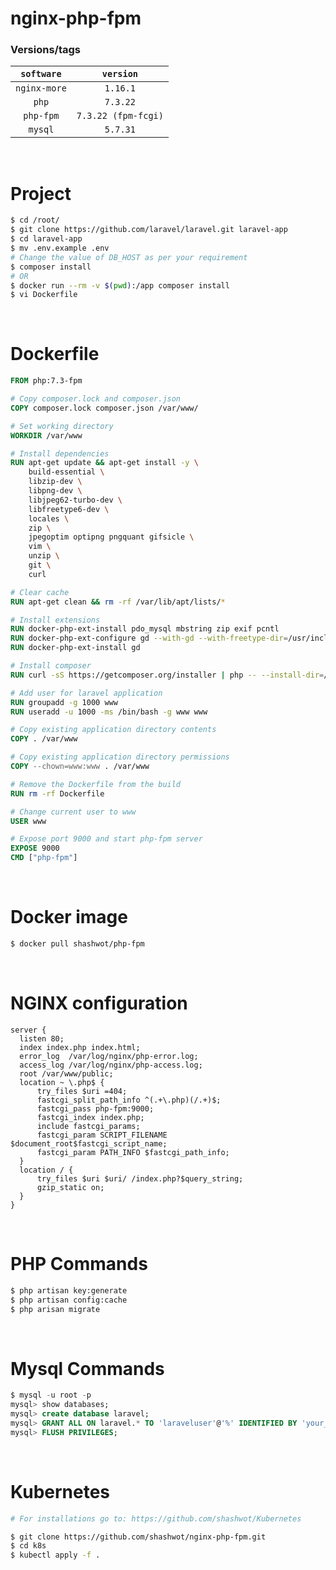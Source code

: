 # nginx-php-fpm

### Versions/tags

|  `software`  |      `version`      |
| :----------: | :-----------------: |
| `nginx-more` |      `1.16.1`       |
|    `php`     |      `7.3.22`       |
|  `php-fpm`   | `7.3.22 (fpm-fcgi)` |
|   `mysql`    |      `5.7.31`       |

<br>

# Project

```bash
$ cd /root/
$ git clone https://github.com/laravel/laravel.git laravel-app
$ cd laravel-app
$ mv .env.example .env
# Change the value of DB_HOST as per your requirement 
$ composer install
# OR
$ docker run --rm -v $(pwd):/app composer install
$ vi Dockerfile
```

<br>

# Dockerfile

```dockerfile
FROM php:7.3-fpm

# Copy composer.lock and composer.json
COPY composer.lock composer.json /var/www/

# Set working directory
WORKDIR /var/www

# Install dependencies
RUN apt-get update && apt-get install -y \
    build-essential \
    libzip-dev \
    libpng-dev \
    libjpeg62-turbo-dev \
    libfreetype6-dev \
    locales \
    zip \
    jpegoptim optipng pngquant gifsicle \
    vim \
    unzip \
    git \
    curl

# Clear cache
RUN apt-get clean && rm -rf /var/lib/apt/lists/*

# Install extensions
RUN docker-php-ext-install pdo_mysql mbstring zip exif pcntl
RUN docker-php-ext-configure gd --with-gd --with-freetype-dir=/usr/include/ --with-jpeg-dir=/usr/include/ --with-png-dir=/usr/include/
RUN docker-php-ext-install gd

# Install composer
RUN curl -sS https://getcomposer.org/installer | php -- --install-dir=/usr/local/bin --filename=composer

# Add user for laravel application
RUN groupadd -g 1000 www
RUN useradd -u 1000 -ms /bin/bash -g www www

# Copy existing application directory contents
COPY . /var/www

# Copy existing application directory permissions
COPY --chown=www:www . /var/www

# Remove the Dockerfile from the build
RUN rm -rf Dockerfile

# Change current user to www
USER www

# Expose port 9000 and start php-fpm server
EXPOSE 9000
CMD ["php-fpm"]
```

<br>

# Docker image

```bash
$ docker pull shashwot/php-fpm
```

<br>

# NGINX configuration

```nginx
server {
  listen 80;
  index index.php index.html;
  error_log  /var/log/nginx/php-error.log;
  access_log /var/log/nginx/php-access.log;
  root /var/www/public;
  location ~ \.php$ {
      try_files $uri =404;
      fastcgi_split_path_info ^(.+\.php)(/.+)$;
      fastcgi_pass php-fpm:9000;
      fastcgi_index index.php;
      include fastcgi_params;
      fastcgi_param SCRIPT_FILENAME $document_root$fastcgi_script_name;
      fastcgi_param PATH_INFO $fastcgi_path_info;
  }
  location / {
      try_files $uri $uri/ /index.php?$query_string;
      gzip_static on;
  }
}
```

<br>

# PHP Commands

```bash
$ php artisan key:generate
$ php artisan config:cache
$ php arisan migrate
```

<br>

# Mysql Commands

```sql
$ mysql -u root -p
mysql> show databases;
mysql> create database laravel;
mysql> GRANT ALL ON laravel.* TO 'laraveluser'@'%' IDENTIFIED BY 'your_laravel_db_password';
mysql> FLUSH PRIVILEGES;
```

<br>

# Kubernetes

```bash
# For installations go to: https://github.com/shashwot/Kubernetes

$ git clone https://github.com/shashwot/nginx-php-fpm.git
$ cd k8s
$ kubectl apply -f .
```

<br>
